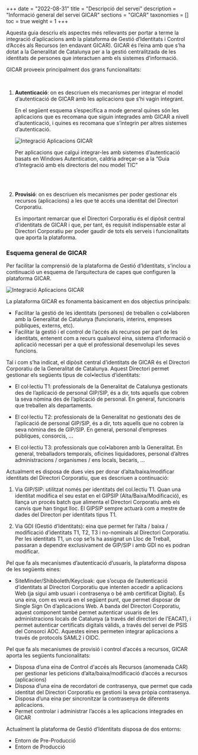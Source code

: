 +++
date        = "2022-08-31"
title       = "Descripció del servei"
description = "Informació general del servei GICAR"
sections    = "GICAR"
taxonomies  = []
toc 		= true
weight 		= 1
+++


Aquesta guia descriu els aspectes més rellevants per portar a terme la integració d’aplicacions amb la plataforma de Gestió d’Identitats i Control d’Accés als Recursos (en endavant GICAR). GICAR és l’eina amb que s’ha dotat a la Generalitat de Catalunya per a la gestió centralitzada de les identitats de persones que interactuen amb els sistemes d’informació.

GICAR proveeix principalment dos grans funcionalitats:

<br />

1. **Autenticació**: on es descriuen els mecanismes per integrar el model d’autenticació de GICAR amb les aplicacions que s’hi vagin integrant. 

	En el següent esquema s’especifica a mode general quines són les aplicacions que es recomana que siguin integrades amb GICAR a nivell d’autenticació, i quines es recomana que s’integrin per altres sistemes d’autenticació.

	![Integració Aplicacions GICAR](/related/gicar/tipus-autenticacio-2022.png)

	Per aplicacions que calgui integrar-les amb sistemes d’autenticació basats en Windows Autentication, caldria adreçar-se a la “Guia d’Integració amb els directoris del nou model TIC”

	<br /><br />

1. **Provisió**: on es descriuen els mecanismes per poder gestionar els recursos (aplicacions) a les que té accés una identitat del Directori Corporatiu.

	Es important remarcar que el Directori Corporatiu és el dipòsit central d’identitats de GICAR i que, per tant, és requisit indispensable estar al Directori Corporatiu per poder gaudir de tots els serveis i funcionalitats que aporta la plataforma.

### Esquema general de GICAR

Per facilitar la comprensió de la plataforma de Gestió d’Identitats, s’inclou a continuació un esquema de l’arquitectura de capes que configuren la plataforma GICAR.


![Integració Aplicacions GICAR](/related/gicar/esquema-general-gicar-2022.png)


La plataforma GICAR es fonamenta bàsicament en dos objectius principals:
- Facilitar la gestió de les identitats (persones) de treballen o col•laboren amb la Generalitat de Catalunya (funcionaris, interins, empreses públiques, externs, etc).
- Facilitar la gestió i el control de l’accés als recursos per part de les identitats, entenent com a recurs qualsevol eina, sistema d’informació o aplicació necessari per a què el professional desenvolupi les seves funcions.

Tal i com s’ha indicat, el dipòsit central d’identitats de GICAR és el Directori Corporatiu de la Generalitat de Catalunya. Aquest Directori permet gestionar els següents tipus de col•lectius d’identitats:

- El col·lectiu T1: professionals de la Generalitat de Catalunya gestionats des de l’aplicació de personal GIP/SIP, és a dir, tots aquells que cobren la seva nòmina des de l’aplicació de personal.  En general, funcionaris que treballen als departaments.

- El col·lectiu T2: professionals de la Generalitat no gestionats des de l’aplicació de personal GIP/SIP, és a dir, tots aquells que no cobren la seva nòmina des de GIP/SIP.  En general, personal d’empreses públiques, consorcis, ...

- El col·lectiu T3: professionals que col•laboren amb la Generalitat. En general, treballadors temporals, oficines liquidadores, personal d’altres administracions / organismes / ens locals, becaris, ...


Actualment es disposa de dues vies per donar d’alta/baixa/modificar identitats del Directori Corporatiu, que es descriuen a continuació:

1.	Via GIP/SIP: utilitzat només per identitats del col.lectiu T1. Quan una identitat modifica el seu estat en el GIPSIP (Alta/Baixa/Modificació), es llança un procés batch que alimenta el Directori Corporatiu amb els canvis que han tingut lloc. El GIPSIP sempre actuarà com a mestre de dades del Directori per identitats tipus T1.

2.	Via GDI (Gestió d’Identitats): eina que permet fer l’alta / baixa / modificació d’identitats T1, T2, T3 i no-nominals al Directori Corporatiu. Per les identitats T1, un cop se’ls ha assignat un Lloc de Treball, passaran a dependre exclusivament de GIP/SIP i amb GDI no es podran modificar. 

Pel que fa als mecanismes d’autenticació d’usuaris, la plataforma disposa de les següents eines:

- SiteMinder/Shibboleth/Keycloak: que s’ocupa de l’autenticació d’identitats al Directori Corporatiu que intenten accedir a aplicacions Web (ja sigui amb usuari i contrasenya o bé amb certificat Digital). És una eina, com es veurà en el següent punt, que permet disposar de Single Sign On d’aplicacions Web. A banda del Directori Corporatiu, aquest component també permet autenticar usuaris de les administracions locals de Catalunya (a través del directori de l’EACAT), i permet autenticar certificats digitals vàlids, a través del servei de PSIS del Consorci AOC. Aquestes eines permeten integrar aplicacions a través de protocols SAML2 i OIDC.

Pel que fa als mecanismes de provisió i control d’accés a recursos, GICAR aporta les següents funcionalitats:

- Disposa d’una eina de Control d'accés als Recursos (anomenada CAR) per gestionar les peticions d’alta/baixa/modificació d’accés a recursos (aplicacions)
- Disposa d’una eina de recordatori de contrasenya, que permet que cada identitat del Directori Corporatiu es gestioni la seva pròpia contrasenya.
- Disposa d’una eina per sincronitzar la contrasenya de diferents aplicacions.
- Permet controlar i administrar l’accés a les aplicacions integrades en GICAR

Actualment la plataforma de Gestió d’Identitats disposa de dos entorns:

- Entorn de Pre-Producció
- Entorn de Producció
